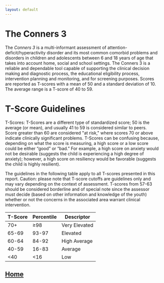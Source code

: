 ```yaml
---
layout: default
---
```


# The Conners 3

The *Conners 3* is a multi-informant assessment of attention-deficit/hyperactivity disorder and its most common comorbid problems and disorders in children and adolescents between 6 and 18 years of age that takes into account home, social and school settings. The Conners 3 is a reliable and dependable tool capable of supporting the clinical decision making and diagnostic process, the educational eligibility process, intervention planning and monitoring, and for screening purposes. Scores are reported as T-scores with a mean of 50 and a standard deviation of 10. The average range is a T-score of 40 to 59.

# T-Score Guidelines

T-Scores: T-Scores are a different type of standardized score; 50 is the average (or mean), and usually 41 to 59 is considered similar to peers. Score greater than 60 are considered "at risk," where scores 70 or above indicate clinically significant problems. T-Scores can be confusing because, depending on what the score is measuring, a high score or a low score could be either “good” or “bad.” For example, a high score on anxiety would not be desirable (suggests the child is experiencing a high degree of anxiety); however, a high score on resiliency would be favorable (suggests the child is highly resilient).

The guidelines in the following table apply to all T-scores presented in this report. Caution: please note that T-score cutoffs are guidelines only and may vary depending on the context of assessment. T-scores from 57-63 should be considered borderline and of special note since the assessor must decide (based on other information and knowledge of the youth) whether or not the concerns in the associated area warrant clinical intervention.

| T-Score | Percentile | Descriptor    |
|---------|------------|---------------|
| 70+     | ≥98        | Very Elevated |
| 65-69   | 93-97      | Elevated      |
| 60-64   | 84-92      | High Average  |
| 40-59   | 16-83      | Average       |
| <40     | <16        | Low           |


## [Home](https://ndavis4904.github.io/conners_score/)
